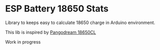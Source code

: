 # ESP Battery 18650 Stats

Library to keeps easy to calculate 18650 charge in Arduino environment.

This lib is inspired by [Pangodream 18650CL](https://github.com/pangodream/18650CL)

Work in progress